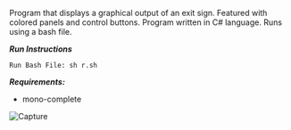 Program that displays a graphical output of an exit sign. Featured with colored panels and control buttons. Program written in C# language. Runs using a bash file.

***Run Instructions***
```
Run Bash File: sh r.sh
```

***Requirements:***
- mono-complete

![Capture](https://user-images.githubusercontent.com/78053016/187042453-cad1bc5e-917f-498e-bdbc-032c48277a02.PNG)

